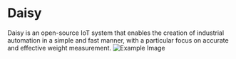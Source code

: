 # Daisy
Daisy is an open-source IoT system that enables the creation of industrial automation in a simple and fast manner, with a particular focus on accurate and effective weight measurement.
![Example Image](images/image.png)
